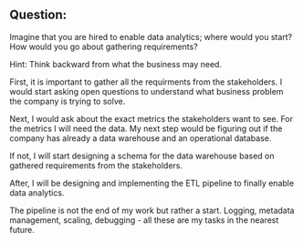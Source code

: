 
## Question:
 Imagine that you are hired to enable data analytics; where would you start? 
 How would you go about gathering requirements? 
 
 Hint: Think backward from what the business may need. 

First, it is important to gather all the requirments from the stakeholders. I would start asking open questions to understand what business problem the company is trying to solve.

Next, I would ask about the exact metrics the stakeholders want to see. For the metrics I will need the data. My next step would be figuring out if the company has already a data warehouse and an operational database. 

If not, I will start designing a schema for the data warehouse based on gathered requirements from the stakeholders. 

After, I will be designing and implementing the ETL pipeline to finally enable data analytics.

The pipeline is not the end of my work but rather a start. Logging, metadata management, scaling, debugging - all these are my tasks in the nearest future.

